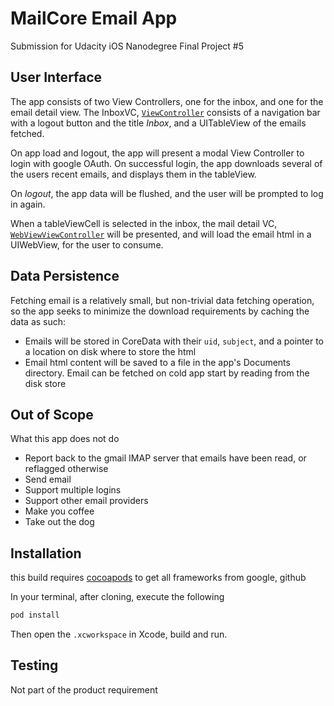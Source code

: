 # MailCore Email App

Submission for Udacity iOS Nanodegree Final Project #5

## User Interface

The app consists of two View Controllers, one for the inbox, and one for the email detail view.
The InboxVC, [`ViewController`](MailCore/ViewController.swift) consists of a navigation bar with a logout
button and the title _Inbox_, and a UITableView of the emails fetched.


On app load and logout, the app will present a modal View Controller to login with google OAuth.
On successful login, the app downloads several of the users recent emails, and displays them in the tableView.


On _logout_, the app data will be flushed, and the user will be prompted to log in again.


When a tableViewCell is selected in the inbox, the mail detail VC, [`WebViewViewController`](MailCore/WebViewViewController.swift)
will be presented, and will load the email html in a UIWebView, for the user to consume.


## Data Persistence

Fetching email is a relatively small, but non-trivial data fetching operation, so the app seeks to minimize the download
requirements by caching the data as such:

- Emails will be stored in CoreData with their `uid`, `subject`, and a pointer to a location on disk where to store the html
- Email html content will be saved to a file in the app's Documents directory.  Email can be fetched on cold app start by reading from the disk store


## Out of Scope

What this app does not do

- Report back to the gmail IMAP server that emails have been read, or reflagged otherwise
- Send email
- Support multiple logins
- Support other email providers
- Make you coffee
- Take out the dog


## Installation

this build requires [cocoapods](https://cocoapods.org/) to get all frameworks from google, github


In your terminal, after cloning, execute the following
```sh
pod install
```

Then open the `.xcworkspace` in Xcode, build and run.


## Testing

Not part of the product requirement


